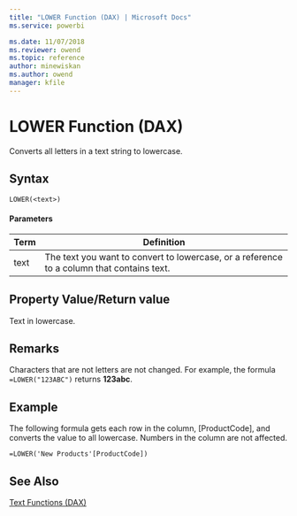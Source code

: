 ```yaml
---
title: "LOWER Function (DAX) | Microsoft Docs"
ms.service: powerbi 

ms.date: 11/07/2018
ms.reviewer: owend
ms.topic: reference
author: minewiskan
ms.author: owend
manager: kfile
---
```

# LOWER Function (DAX)
Converts all letters in a text string to lowercase.  
  
## Syntax  
  
```dax
LOWER(<text>)  
```
  
#### Parameters  
  
|Term|Definition|  
|--------|--------------|  
|text|The text you want to convert to lowercase, or a reference to a column that contains text.|  
  
## Property Value/Return value  
Text in lowercase.  
  
## Remarks  
Characters that are not letters are not changed. For example, the formula `=LOWER("123ABC")` returns **123abc**.  
  
## Example  
The following formula gets each row in the column, [ProductCode], and converts the value to all lowercase. Numbers in the column are not affected.  
  
```dax
=LOWER('New Products'[ProductCode])  
```
  
## See Also  
[Text Functions &#40;DAX&#41;](text-functions-dax.md)  
  
